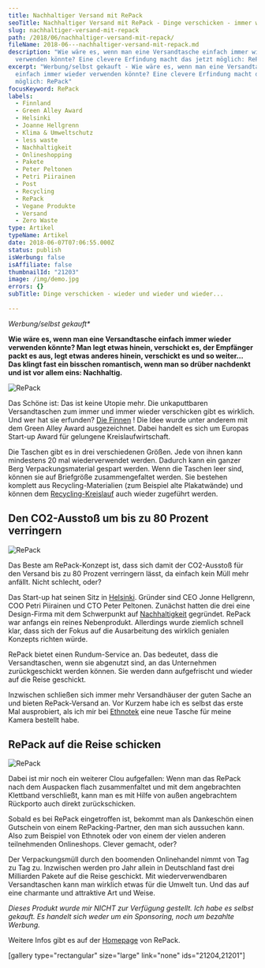 ```yaml
---
title: Nachhaltiger Versand mit RePack
seoTitle: Nachhaltiger Versand mit RePack - Dinge verschicken - immer wieder
slug: nachhaltiger-versand-mit-repack
path: /2018/06/nachhaltiger-versand-mit-repack/
fileName: 2018-06---nachhaltiger-versand-mit-repack.md
description: "Wie wäre es, wenn man eine Versandtasche einfach immer wieder
  verwenden könnte? Eine clevere Erfindung macht das jetzt möglich: RePack"
excerpt: "Werbung/selbst gekauft - Wie wäre es, wenn man eine Versandtasche
  einfach immer wieder verwenden könnte? Eine clevere Erfindung macht das jetzt
  möglich: RePack"
focusKeyword: RePack
labels:
  - Finnland
  - Green Alley Award
  - Helsinki
  - Joanne Hellgrenn
  - Klima & Umweltschutz
  - less waste
  - Nachhaltigkeit
  - Onlineshopping
  - Pakete
  - Peter Peltonen
  - Petri Piirainen
  - Post
  - Recycling
  - RePack
  - Vegane Produkte
  - Versand
  - Zero Waste
type: Artikel
typeName: Artikel
date: 2018-06-07T07:06:55.000Z
status: publish
isWerbung: false
isAffiliate: false
thumbnailId: "21203"
image: /img/demo.jpg
errors: {}
subTitle: Dinge verschicken - wieder und wieder und wieder...
  
---
```


_Werbung/selbst gekauft\*_

**Wie wäre es, wenn man eine Versandtasche einfach immer wieder verwenden
könnte? Man legt etwas hinein, verschickt es, der Empfänger packt es aus, legt
etwas anderes hinein, verschickt es und so weiter... Das klingt fast ein
bisschen romantisch, wenn man so drüber nachdenkt und ist vor allem eins:
Nachhaltig.**

![RePack](http://cardamonchai.com/wp-content/uploads/2018/05/27662416557_4708d44f5f_z-400x300.jpg)

Das Schöne ist: Das ist keine Utopie mehr. Die unkaputtbaren Versandtaschen zum
immer und immer wieder verschicken gibt es wirklich. Und wer hat sie erfunden?
[Die Finnen](/tag/finnland/) ! Die Idee wurde unter anderem mit dem Green Alley
Award ausgezeichnet. Dabei handelt es sich um Europas Start-up Award für
gelungene Kreislaufwirtschaft.

Die Taschen gibt es in drei verschiedenen Größen. Jede von ihnen kann mindestens
20 mal wiederverwendet werden. Dadurch kann ein ganzer Berg Verpackungsmaterial
gespart werden. Wenn die Taschen leer sind, können sie auf Briefgröße
zusammengefaltet werden. Sie bestehen komplett aus Recycling-Materialien (zum
Beispiel alte Plakatwände) und können dem
[Recycling-Kreislauf](/2018/05/zero-waste-city-curitiba/) auch wieder zugeführt
werden.

## Den CO2-Ausstoß um bis zu 80 Prozent verringern

![RePack](http://cardamonchai.com/wp-content/uploads/2018/05/40724900670_d45ff4df6f_z-400x300.jpg)

Das Beste am RePack-Konzept ist, dass sich damit der CO2-Ausstoß für den Versand
bis zu 80 Prozent verringern lässt, da einfach kein Müll mehr anfällt. Nicht
schlecht, oder?

Das Start-up hat seinen Sitz in
[Helsinki](/2016/08/helsinki-schoenheit-an-der-ostsee/). Gründer sind CEO Jonne
Hellgrenn, COO Petri Piirainen und CTO Peter Peltonen. Zunächst hatten die drei
eine Design-Firma mit dem Schwerpunkt auf
[Nachhaltigkeit](/category/gesellschaft/klima-umweltschutz/) gegründet. RePack
war anfangs ein reines Nebenprodukt. Allerdings wurde ziemlich schnell klar,
dass sich der Fokus auf die Ausarbeitung des wirklich genialen Konzepts richten
würde.

RePack bietet einen Rundum-Service an. Das bedeutet, dass die Versandtaschen,
wenn sie abgenutzt sind, an das Unternehmen zurückgeschickt werden können. Sie
werden dann aufgefrischt und wieder auf die Reise geschickt.

Inzwischen schließen sich immer mehr Versandhäuser der guten Sache an und bieten
RePack-Versand an. Vor Kurzem habe ich es selbst das erste Mal ausprobiert, als
ich mir bei [Ethnotek](/2017/06/ethnotek-viva-con-agua/) eine neue Tasche für
meine Kamera bestellt habe.

## RePack auf die Reise schicken

![RePack](http://cardamonchai.com/wp-content/uploads/2018/06/41810312564_aed1f76163_z-400x300.jpg)

Dabei ist mir noch ein weiterer Clou aufgefallen: Wenn man das RePack nach dem
Auspacken flach zusammenfaltet und mit dem angebrachten Klettband verschließt,
kann man es mit Hilfe von außen angebrachtem Rückporto auch direkt
zurückschicken.

Sobald es bei RePack eingetroffen ist, bekommt man als Dankeschön einen
Gutschein von einem RePacking-Partner, den man sich aussuchen kann. Also zum
Beispiel von Ethnotek oder von einem der vielen anderen teilnehmenden
Onlineshops. Clever gemacht, oder?

Der Verpackungsmüll durch den boomenden Onlinehandel nimmt von Tag zu Tag zu.
Inzwischen werden pro Jahr allein in Deutschland fast drei Milliarden Pakete auf
die Reise geschickt. Mit wiederverwendbaren Versandtaschen kann man wirklich
etwas für die Umwelt tun. Und das auf eine charmante und attraktive Art und
Weise.

_Dieses Produkt wurde mir NICHT zur Verfügung gestellt. Ich habe es selbst
gekauft._ _Es handelt sich weder um ein Sponsoring, noch um bezahlte Werbung._

Weitere Infos gibt es auf der [Homepage](http://www.originalrepack.com) von
RePack.

[gallery type="rectangular" size="large" link="none" ids="21204,21201"]

  